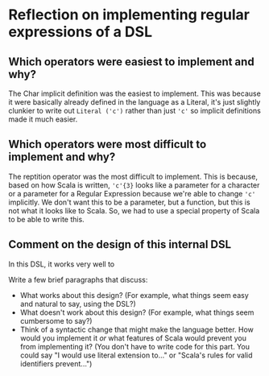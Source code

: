 # Reflection on implementing regular expressions of a DSL

## Which operators were easiest to implement and why?
The Char implicit definition was the easiest to implement. This was because
it were basically already defined in the language as a Literal, it's just 
slightly clunkier to write out `Literal ('c')` rather than just `'c'` so
implicit definitions made it much easier.

## Which operators were most difficult to implement and why?
The reptition operator was the most difficult to implement. This is because,
based on how Scala is written, `'c'{3}` looks like a parameter for a character
or a parameter for a Regular Expression because we're able to change `'c'` 
implicitly. We don't want this to be a parameter, but a function, but this is not
what it looks like to Scala. So, we had to use a special property of Scala to be
able to write this.

## Comment on the design of this internal DSL
In this DSL, it works very well to 

Write a few brief paragraphs that discuss:
   + What works about this design? (For example, what things seem easy and
   natural to say, using the DSL?)
   + What doesn't work about this design? (For example, what things seem
   cumbersome to say?)
   + Think of a syntactic change that might make the language better. How would
   you implement it _or_ what features of Scala would prevent you from
   implementing it? (You don't have to write code for this part. You could say
   "I would use literal extension to..." or "Scala's rules for valid
   identifiers prevent...")
   
